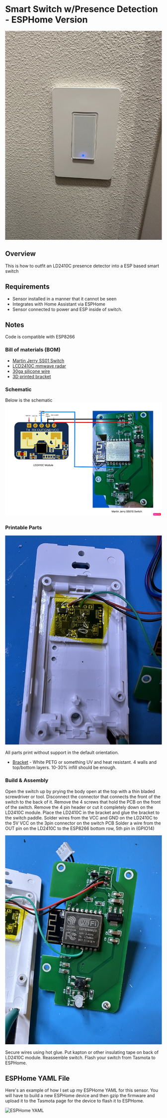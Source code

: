 # Smart Switch w/Presence Detection - ESPHome Version

![PoolPhoto](/img/mjss01.jpeg)

## Overview
This is how to outfit an LD2410C presence detector into a ESP based smart switch

## Requirements

* Sensor installed in a manner that it cannot be seen
* Integrates with Home Assistant via ESPHome
* Sensor connected to power and ESP inside of switch.

## Notes

Code is compatible with ESP8266 

### Bill of materials (BOM)

* [Martin Jerry SS01 Switch](https://www.amazon.com/dp/B0B7WC3LF2?ref=ppx_yo2ov_dt_b_product_details&th=1)
* [LCD2410C mmwave radar](hhttps://www.amazon.com/EC-Buying-HLK-LD2410-Presence-Millimeter/dp/B0BXDLHHH2)
* [30ga silicone wire](https://www.amazon.com/TUOFENG-30awg-Stranded-Wire-Kit/dp/B07G2SWB19)
* [3D printed bracket](/MartinJerrySS01-LD2410C-Mount.stl)

### Schematic 
Below is the schematic
![Schematic](/img/schematic.png)

### Printable Parts 

![LD2410C](/img/LD2410Placement.jpeg)

All parts print without support in the default orientation.

* [Bracket](/MartinJerrySS01-LD2410C-Mount.stl) - White PETG or something UV and heat resistant. 4 walls and top/bottom layers. 10-30% infill should be enough.

### Build & Assembly

Open the switch up by prying the body open at the top with a thin bladed screwdriver or tool.
Disconnect the connector that connects the front of the switch to the back of it.
Remove the 4 screws that hold the PCB on the front of the switch.
Remove the 4 pin header or cut it completely down on the LD2410C module.
Place the LD2410C in the bracket and glue the bracket to the switch paddle.
Solder wires from the VCC and GND on the LD2410C to the 5V VCC on the 3pin connector on the switch PCB
Solder a wire from the OUT pin on the LD2410C to the ESP8266 bottom row, 5th pin in (GPIO14)

![LD2410C](/img/ESPwiring.jpeg)

Secure wires using hot glue.
Put kapton or other insulating tape on back of LD2410C module.
Reassemble switch.
Flash your switch from Tasmota to ESPHome.

## ESPHome YAML File

Here's an example of how I set up my ESPHome YAML for this sensor. You will have to build a new ESPHome device and then gzip the firmware and upload it to the Tasmota page for the device to flash it to ESPHome.

![ESPHome YAML](/mjss01-ld410c.yaml)

